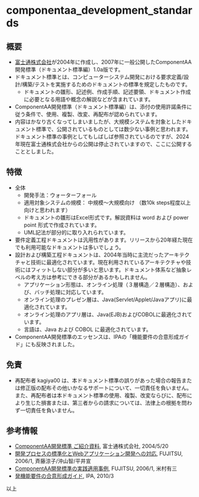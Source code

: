 # componentaa_development_standards

## 概要

- [富士通株式会社](https://global.fujitsu/ja-jp/)が2004年に作成し、2007年に一般公開したComponentAA開発標準（ドキュメント標準編）1.0a版です。
- ドキュメント標準とは、コンピューターシステム開発における要求定義/設計/構築/テストを実施するためのドキュメントの標準を規定したものです。
  - ドキュメントの雛形、記述例、作成手順、記述要領、ドキュメント作成に必要となる用語や概念の解説などが含まれています。
- ComponentAA開発標準（ドキュメント標準編）は、添付の使用許諾条件に従う条件で、使用、複製、改変、再配布が認められています。
- 内容はかなり古くなってしまいましたが、大規模システムを対象としたドキュメント標準で、公開されているものとしては数少ない事例と思われます。ドキュメント標準の事例としてもしばしば参照されているのですが、2024年現在富士通株式会社からの公開は停止されていますので、ここに公開することとしました。

## 特徴

- 全体
  - 開発手法：ウォーターフォール
  - 適用対象システムの規模： 中規模～大規模向け （数10k steps程度以上向けと思われます）
  - ドキュメントの雛形はExcel形式です。解説資料は word および power point 形式で作成されています。
  - UML記法が部分的に取り入れられています。
- 要件定義工程ドキュメントは汎用性があります。リリースから20年経た現在でも利用可能なドキュメントは多いでしょう。
- 設計および構築工程ドキュメントは、2004年当時に主流だったアーキテクチャと技術に最適化されています。現在利用されているアーキテクチャや技術にはフィットしない部分が多いと思います。ドキュメント体系など抽象レベルの考え方は参考にできる部分があるかもしれません。
  - アプリケーション形態は、オンライン処理（３層構造／２層構造）、および、バッチ処理に対応しています。
  - オンライン処理のプレゼン層は、Java(Servlet/Applet/Javaアプリ)に最適化されています。
  - オンライン処理のアプリ層は、Java(EJB)およびCOBOLに最適化されています。
  - 言語は、Java および COBOL に最適化されています。
- ComponentAA開発標準のエッセンスは、IPAの「機能要件の合意形成ガイド」にも反映されました。

## 免責

- 再配布者 kagiya00 は、本ドキュメント標準の誤りがあった場合の報告または修正版の配布その他いかなるサポートについて、一切責任を負いません。また、再配布者は本ドキュメント標準の使用、複製、改変ならびに、配布により生じた損害または、第三者からの請求については、法律上の根拠を問わず一切責任を負いません。

## 参考情報

- [ComponentAA開発標準 ご紹介資料](https://www.fujitsu.com/downloads/JP/archive/jp/jsdas/document/caa-intro20040520.pdf), 富士通株式会社, 2004/5/20
- [開発プロセスの標準化とWebアプリケーション開発への対応](https://www.fujitsu.com/downloads/JP/archive/imgjp/jmag/vol57-1/paper03.pdf), FUJITSU, 2006/1, 斉藤涼子/沖山智/平井宣
- [ComponentAA開発標準の実践適用事例](https://www.fujitsu.com/downloads/JP/archive/imgjp/jmag/vol57-1/paper12.pdf), FUJITSU, 2006/1, 米村有三
- [発機能要件の合意形成ガイド](https://www.ipa.go.jp/archive/digital/iot-en-ci/jyouryuu/ent03-a.html), IPA, 2010/3

以上
